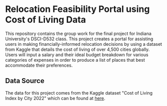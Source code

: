 # Relocation Feasibility Portal using Cost of Living Data
This repository contains the group work for the final project for Indiana University's DSCI-D532 class. This project creates a portal for assisting users in making financially-informed relocation decisions by using a dataset from Kaggle that details the cost of living of over 4,500 cities globally. Users will input a salary and their ideal budget breakdown for various categories of expenses in order to produce a list of places that best accommodate their preferences.

## Data Source
The data for this project comes from the Kaggle dataset "Cost of Living Index by City 2022" which can be found at [here](https://www.kaggle.com/datasets/kkhandekar/cost-of-living-index-by-city-2022).
